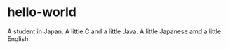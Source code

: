 # hello-world

A student in Japan.
A little C and a little Java.
A little Japanese amd a little English.
